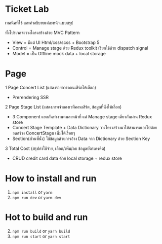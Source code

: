 # Ticket Lab
เทคนิคที่ใช้ และคำอธิบายแต่ละหน้าแบบสรุป

ทั้งโปรเจคจะวางโครงสร้างด้วย MVC Pattern
- View = มีแต่ UI Html/css/scss + Bootstrap 5
- Control = Manage stage ด้วย Redux toolkit เรียกใช้ด้วย dispatch signal 
- Model = เป็น Offline mock data + local storage

# Page
1 Page Concert List (แสดงรายการคอนเสิร์ตให้เลือก)
- Prerendering SSR

2 Page Stage List (แสดงภาพจำลองเวทีคอนเสิร์ต, ข้อมูลที่นั่งให้เลือก)
- 3 Component แยกกันทำงานคนละหน้าที่ แต่ Manage stage เดียวกันผ่าน Redux store
- Concert Stage Template + Data Dictionary วางโครงสร้างมาให้สามารถเอาไปต่อยอดสร้าง ConcertStage เพิ่มได้เรื่อยๆ 
- Section(ส่วนที่นั่ง) ใช้ข้อมูลด้วยการอ้าง Data จาก Dictionary ด้วย Section Key  

3 Total Cost (สรุปค่าใช้จ่าย, เลือก/เพิ่ม/ลบ ข้อมูลบัตรเครดิต)
- CRUD credit card data ด้วย local storage + redux store

# How to install and run

1. `npm install` or `yarn`
2. `npm run dev` or `yarn dev`


# Hot to build and run

2. `npm run build` or `yarn build`
3. `npm run start` or `yarn start` 
